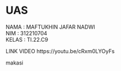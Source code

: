 # UAS
NAMA : MAFTUKHIN JAFAR NADWI <br>
NIM : 312210704 <br>
KELAS : TI.22.C9 <br>

<p> LINK VIDEO https://youtu.be/cRxm0LYOyFs<p>
makasi

